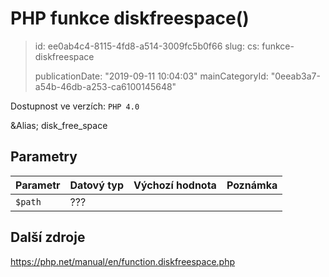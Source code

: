 PHP funkce diskfreespace()
==========================

> id: ee0ab4c4-8115-4fd8-a514-3009fc5b0f66
> slug:
> 	cs: funkce-diskfreespace
> 
> publicationDate: "2019-09-11 10:04:03"
> mainCategoryId: "0eeab3a7-a54b-46db-a253-ca6100145648"

Dostupnost ve verzích: `PHP 4.0`

&Alias; <function>disk_free_space</function>


Parametry
--------------

| Parametr | Datový typ | Výchozí hodnota | Poznámka |
|-----|-----|-----|-----|
| `$path` | ??? |  |  |


Další zdroje
------------

https://php.net/manual/en/function.diskfreespace.php
